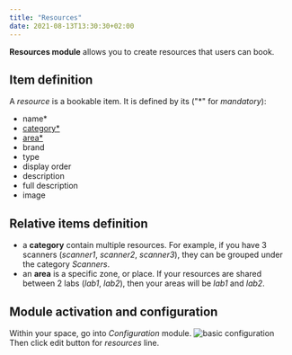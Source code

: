 ```yaml
---
title: "Resources"
date: 2021-08-13T13:30:30+02:00
---
```


**Resources module** allows you to create resources that users can book.

## Item definition

A *resource* is a bookable item.
It is defined by its ("*" for _mandatory_):
- name*
- [category*](#category)
- [area*](#area)
- brand 
- type
- display order
- description
- full description
- image

## Relative items definition
<a name="category"></a>
- a **category** contain multiple resources. For example, if you have 3 scanners (_scanner1_, _scanner2_, _scanner3_), they can be grouped under the category _Scanners_.
<a name="area"></a>
- an **area** is a specific zone, or place. If your resources are shared between 2 labs (_lab1_, _lab2_), then your areas will be _lab1_ and _lab2_.


## Module activation and configuration

Within your space, go into _Configuration_ module.
![basic configuration](../../../basic_configuration_1.png)
Then click edit button for _resources_ line.
